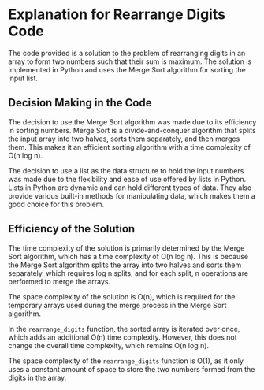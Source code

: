 # Explanation for Rearrange Digits Code

The code provided is a solution to the problem of rearranging digits in an array to form two numbers such that their sum is maximum. The solution is implemented in Python and uses the Merge Sort algorithm for sorting the input list.

## Decision Making in the Code

The decision to use the Merge Sort algorithm was made due to its efficiency in sorting numbers. Merge Sort is a divide-and-conquer algorithm that splits the input array into two halves, sorts them separately, and then merges them. This makes it an efficient sorting algorithm with a time complexity of O(n log n).

The decision to use a list as the data structure to hold the input numbers was made due to the flexibility and ease of use offered by lists in Python. Lists in Python are dynamic and can hold different types of data. They also provide various built-in methods for manipulating data, which makes them a good choice for this problem.

## Efficiency of the Solution

The time complexity of the solution is primarily determined by the Merge Sort algorithm, which has a time complexity of O(n log n). This is because the Merge Sort algorithm splits the array into two halves and sorts them separately, which requires log n splits, and for each split, n operations are performed to merge the arrays.

The space complexity of the solution is O(n), which is required for the temporary arrays used during the merge process in the Merge Sort algorithm.

In the `rearrange_digits` function, the sorted array is iterated over once, which adds an additional O(n) time complexity. However, this does not change the overall time complexity, which remains O(n log n).

The space complexity of the `rearrange_digits` function is O(1), as it only uses a constant amount of space to store the two numbers formed from the digits in the array.